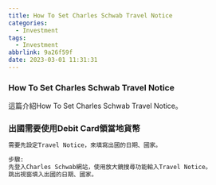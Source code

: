 ```yaml
---
title: How To Set Charles Schwab Travel Notice
categories:
  - Investment
tags:
  - Investment
abbrlink: 9a26f59f
date: 2023-03-01 11:31:31
---
```

### How To Set Charles Schwab Travel Notice
<!--more-->
這篇介紹How To Set Charles Schwab Travel Notice。

### 出國需要使用Debit Card領當地貨幣
```sh
需要先設定Travel Notice，來填寫出國的日期、國家。

步驟:
先登入Charles Schwab網站，使用放大鏡搜尋功能輸入Travel Notice。
跳出視窗填入出國的日期、國家。
```